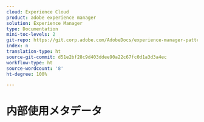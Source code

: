 ```yaml
---
cloud: Experience Cloud
product: adobe experience manager
solution: Experience Manager
type: Documentation
mini-toc-levels: 2
git-repo: https://git.corp.adobe.com/AdobeDocs/experience-manager-pattern-detection.ja-JP
index: n
translation-type: ht
source-git-commit: d51e2bf28c9d403ddee90a22c67fc0d1a3d3a4ec
workflow-type: ht
source-wordcount: '8'
ht-degree: 100%

---
```



# 内部使用メタデータ
